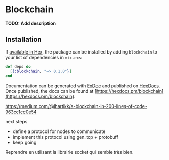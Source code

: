 # Blockchain

**TODO: Add description**

## Installation

If [available in Hex](https://hex.pm/docs/publish), the package can be installed
by adding `blockchain` to your list of dependencies in `mix.exs`:

```elixir
def deps do
  [{:blockchain, "~> 0.1.0"}]
end
```

Documentation can be generated with [ExDoc](https://github.com/elixir-lang/ex_doc)
and published on [HexDocs](https://hexdocs.pm). Once published, the docs can
be found at [https://hexdocs.pm/blockchain](https://hexdocs.pm/blockchain).


https://medium.com/@lhartikk/a-blockchain-in-200-lines-of-code-963cc1cc0e54

next steps

- define a protocol for nodes to communicate
- implement this protocol using gen_tcp + protobuff
- keep going

Reprendre en utilisant la librairie socket qui semble très bien.
